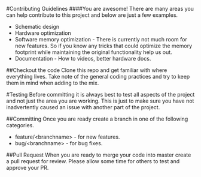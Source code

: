 #Contributing Guidelines
####You are awesome!
There are many areas you can help contribute to this project and below are just a few examples.

- Schematic design
- Hardware optimization
- Software memory optimization - There is currently not much room for new features. So if you know any tricks that could optimize the memory footprint while maintaining the original functionality help us out.
- Documentation - How to videos, better hardware docs.

##Checkout the code
Clone this repo and get familiar with where everything lives. Take note of the general coding practices and try to keep them in mind when adding to the mix.

#Testing
Before committing it is always best to test all aspects of the project and not just the area you are working. This is just to make sure you have not inadvertently caused an issue with another part of the project.

##Committing
Once you are ready create a branch in one of the following categories.
- feature/&lt;branchname&gt; - for new features.
- bug/&lt;branchname&gt; - for bug fixes.

##Pull Request
When you are ready to merge your code into master create a pull request for review. Please allow some time for others to test and approve your PR.
